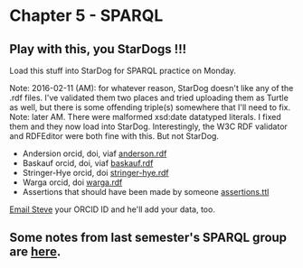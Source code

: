 # Chapter 5 - SPARQL

## Play with this, you StarDogs !!!

Load this stuff into StarDog for SPARQL practice on Monday.

Note: 2016-02-11 (AM): for whatever reason, StarDog doesn't like any of the .rdf files.  I've validated them two places and tried uploading them as Turtle as well, but there is some offending triple(s) somewhere that I'll need to fix.  
Note: later AM.  There were malformed xsd:date datatyped literals.  I fixed them and they now load into StarDog.  Interestingly, the W3C RDF validator and RDFEditor were both fine with this.  But not StarDog.

* Andersion orcid, doi, viaf [anderson.rdf](data/anderson.rdf)
* Baskauf orcid, doi, viaf [baskauf.rdf](data/baskauf.rdf)
* Stringer-Hye orcid, doi [stringer-hye.rdf](data/stringer-hye.rdf)
* Warga orcid, doi [warga.rdf](data/warga.rdf)
* Assertions that should have been made by someone [assertions.ttl](data/assertions.ttl)

[Email Steve](mailto:steve.baskauf@vanderbilt.edu) your ORCID ID and he'll add your data, too.

## Some notes from last semester's SPARQL group are [here](../learning-sparql/README.md).
